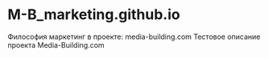 # M-B_marketing.github.io
Философия маркетинг в проекте: media-building.com
Тестовое описание проекта Media-Building.com
